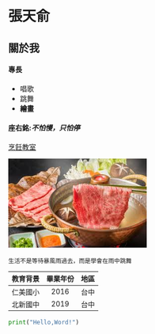 # 張天俞
## 關於我
#### 專長
- 唱歌
- 跳舞
- **繪畫**
#### 座右銘:*不怕慢，只怕停*
[烹飪教室](https://cookpad.com/tw)

![美食](美食.jpg)

```生活不是等待暴風雨過去，而是學會在雨中跳舞```


| 教育背景 | 畢業年份 | 地區 |
|---|:---:|:---:|
| 仁美國小 | 2016 | 台中 |
| 北新國中 | 2019 | 台中 |

```python
print("Hello,Word!")
```
